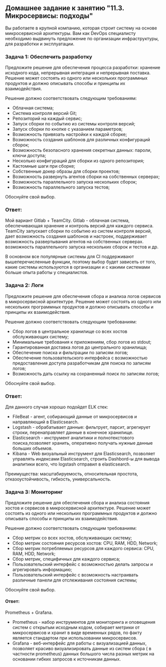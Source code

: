 ## Домашнее задание к занятию "11.3. Микросервисы: подходы"

Вы работаете в крупной компанию, которая строит систему на основе микросервисной архитектуры. Вам как DevOps специалисту необходимо выдвинуть предложение по организации инфраструктуры, для разработки и эксплуатации.

### Задача 1: Обеспечить разработку
Предложите решение для обеспечения процесса разработки: хранение исходного кода, непрерывная интеграция и непрерывная поставка. Решение может состоять из одного или нескольких программных продуктов и должно описывать способы и принципы их взаимодействия.

Решение должно соответствовать следующим требованиям:

* Облачная система;
* Система контроля версий Git;
* Репозиторий на каждый сервис;
* Запуск сборки по событию из системы контроля версий;
* Запуск сборки по кнопке с указанием параметров;
* Возможность привязать настройки к каждой сборке;
* Возможность создания шаблонов для различных конфигураций сборок;
* Возможность безопасного хранения секретных данных: пароли, ключи доступа;
* Несколько конфигураций для сборки из одного репозитория;
* Кастомные шаги при сборке;
* Собственные докер образы для сборки проектов;
* Возможность развернуть агентов сборки на собственных серверах;
* Возможность параллельного запуска нескольких сборок;
* Возможность параллельного запуска тестов;

Обоснуйте свой выбор.

### Ответ:
Мой вариант Gitlab + TeamCity.
Gitlab - облачная система, обеспечивающая хранение и контроль версий для каждого сервиса. 
TeamCity запускает сборки по событию из систем контроля версий, дает возможность создания шаблонов и настроек, поддерживает возможность развертывания агентов на собственных серверах. возможность параллельного запуска нескольких сборок и тестов и др.

В основном все популярные системы для CI поддерживают вышеперечисленные функции, поэтому выбор будет зависеть от того, какие системы используются в организации и с какими системами больше опыта работы у специалистов.


### Задача 2: Логи
Предложите решение для обеспечения сбора и анализа логов сервисов в микросервисной архитектуре. Решение может состоять из одного или нескольких программных продуктов и должно описывать способы и принципы их взаимодействия.

Решение должно соответствовать следующим требованиям:

* Сбор логов в центральное хранилище со всех хостов обслуживающих систему;
* Минимальные требования к приложениям, сбор логов из stdout;
* Гарантированная доставка логов до центрального хранилища;
* Обеспечение поиска и фильтрации по записям логов;
* Обеспечение пользовательского интерфейса с возможностью предоставления доступа разработчикам для поиска по записям логов;
* Возможность дать ссылку на сохраненный поиск по записям логов;

Обоснуйте свой выбор.

### Ответ:
Для данного случая хорошо подойдет ELK стек:

* FileBeat - агент, собирающий данные от микросервисов и направляющий в Elasticsearch.
* Logstash - обрабатывает данные: фильтрует, парсит, агрегирует строки, перенаправляет данные в конечное хранилище.
* Elasticsearch - инструмент аналитики и полнотекстового поиска,позволяет хранить, оперативно получать нужные данные больших объемов.
* Kibana - Web визуальный инструмент для Elasticsearch, позволяет управлять индексами Elasticsearch, строить Dashbord-ы для вывода аналитики всего, что logstash отправил в elasticsearch.

Преимущества: масштабируемость, относительная простота, отказоустойчивость, гибкость, универсальность.

### Задача 3: Мониторинг
Предложите решение для обеспечения сбора и анализа состояния хостов и сервисов в микросервисной архитектуре. Решение может состоять из одного или нескольких программных продуктов и должно описывать способы и принципы их взаимодействия.

Решение должно соответствовать следующим требованиям:

* Сбор метрик со всех хостов, обслуживающих систему;
* Сбор метрик состояния ресурсов хостов: CPU, RAM, HDD, Network;
* Сбор метрик потребляемых ресурсов для каждого сервиса: CPU,  RAM, HDD, Network;
* Сбор метрик, специфичных для каждого сервиса;
* Пользовательский интерфейс с возможностью делать запросы и агрегировать информацию;
* Пользовательский интерфейс с возможность настраивать различные панели для отслеживания состояния системы;

Обоснуйте свой выбор.

#### Ответ:
Prometheus + Grafana. 

* Prometheus -  набор инструментов для мониторинга и оповещения систем с открытым исходным кодом,  собирает метрики от микросервисов и хранит в виде  временных рядов, по факту является стандартом при использовании микросервисов.
* Grafana - веб-интерфейс для работы с визуализацией данных, позволяет красиво визуализировать данные из систем сбора ( в частности prometheus) данных большого числа разных метрик на основании гибких запросов к источникам данных.

